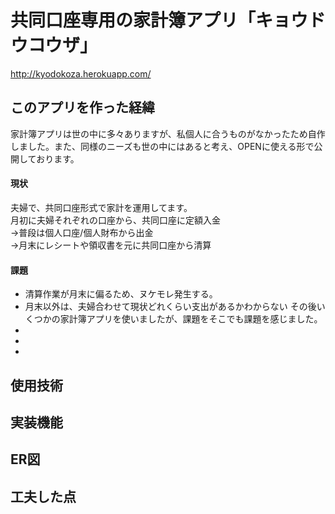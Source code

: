 # 共同口座専用の家計簿アプリ「キョウドウコウザ」

http://kyodokoza.herokuapp.com/

## このアプリを作った経緯
家計簿アプリは世の中に多々ありますが、私個人に合うものがなかったため自作しました。また、同様のニーズも世の中にはあると考え、OPENに使える形で公開しております。

#### 現状
夫婦で、共同口座形式で家計を運用してます。  
月初に夫婦それぞれの口座から、共同口座に定額入金  
→普段は個人口座/個人財布から出金  
→月末にレシートや領収書を元に共同口座から清算

#### 課題
- 清算作業が月末に偏るため、ヌケモレ発生する。
- 月末以外は、夫婦合わせて現状どれくらい支出があるかわからない
その後いくつかの家計簿アプリを使いましたが、課題をそこでも課題を感じました。  
- 
- 
- 

## 使用技術

## 実装機能

## ER図

## 工夫した点

##
